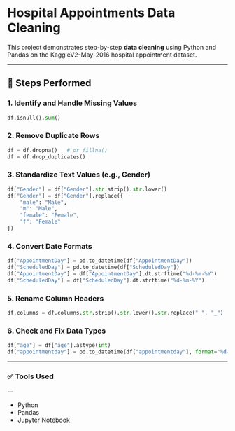 # Hospital Appointments Data Cleaning

This project demonstrates step-by-step **data cleaning** using Python and Pandas on the KaggleV2-May-2016 hospital appointment dataset.

---

## 📌 Steps Performed

### 1. Identify and Handle Missing Values
```python
df.isnull().sum()
```

### 2. Remove Duplicate Rows
```python
df = df.dropna()   # or fillna()
df = df.drop_duplicates()
```

### 3. Standardize Text Values (e.g., Gender)
```python
df["Gender"] = df["Gender"].str.strip().str.lower()
df["Gender"] = df["Gender"].replace({
    "male": "Male",
    "m": "Male",
    "female": "Female",
    "f": "Female"
}) 
```

### 4. Convert Date Formats
```python
df["AppointmentDay"] = pd.to_datetime(df["AppointmentDay"])
df["ScheduledDay"] = pd.to_datetime(df["ScheduledDay"])
df["AppointmentDay"] = df["AppointmentDay"].dt.strftime("%d-%m-%Y")
df["ScheduledDay"] = df["ScheduledDay"].dt.strftime("%d-%m-%Y") 
```

### 5. Rename Column Headers
```python
df.columns = df.columns.str.strip().str.lower().str.replace(" ", "_") 
```

### 6. Check and Fix Data Types
```python
df["age"] = df["age"].astype(int)
df["appointmentday"] = pd.to_datetime(df["appointmentday"], format="%d-%m-%Y")
```
---
### ✅ Tools Used
--
- Python
- Pandas
- Jupyter Notebook

